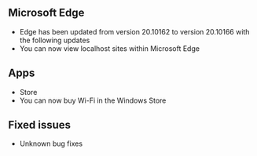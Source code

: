 ## Microsoft Edge
- Edge has been updated from version 20.10162 to version 20.10166 with the following updates
 - You can now view localhost sites within Microsoft Edge

## Apps
- Store
 - You can now buy Wi-Fi in the Windows Store

## Fixed issues
- Unknown bug fixes